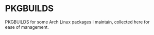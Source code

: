 # PKGBUILDS
PKGBUILDS for some Arch Linux packages I maintain, collected here for ease of management.
